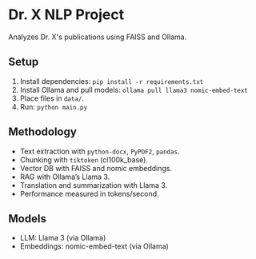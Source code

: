 # Dr. X NLP Project
Analyzes Dr. X's publications using FAISS and Ollama.

## Setup
1. Install dependencies: `pip install -r requirements.txt`
2. Install Ollama and pull models: `ollama pull llama3 nomic-embed-text`
3. Place files in `data/`.
4. Run: `python main.py`

## Methodology
- Text extraction with `python-docx`, `PyPDF2`, `pandas`.
- Chunking with `tiktoken` (cl100k_base).
- Vector DB with FAISS and nomic embeddings.
- RAG with Ollama’s Llama 3.
- Translation and summarization with Llama 3.
- Performance measured in tokens/second.

## Models
- LLM: Llama 3 (via Ollama)
- Embeddings: nomic-embed-text (via Ollama)